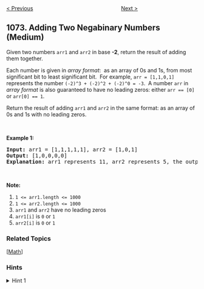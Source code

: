 <!--|This file generated by command(leetcode description); DO NOT EDIT.    |-->
<!--+----------------------------------------------------------------------+-->
<!--|@author    Openset <openset.wang@gmail.com>                           |-->
<!--|@link      https://github.com/openset                                 |-->
<!--|@home      https://github.com/openset/leetcode                        |-->
<!--+----------------------------------------------------------------------+-->

[< Previous](https://github.com/openset/leetcode/tree/master/problems/flip-columns-for-maximum-number-of-equal-rows "Flip Columns For Maximum Number of Equal Rows")
　　　　　　　　　　　　　　　　
[Next >](https://github.com/openset/leetcode/tree/master/problems/number-of-submatrices-that-sum-to-target "Number of Submatrices That Sum to Target")

## 1073. Adding Two Negabinary Numbers (Medium)

<p>Given two numbers <code>arr1</code> and <code>arr2</code> in base <strong>-2</strong>, return the result of adding them together.</p>

<p>Each number is given in <em>array format</em>:&nbsp; as an array of 0s and 1s, from most significant bit to least significant bit.&nbsp; For example, <code>arr = [1,1,0,1]</code> represents the number <code>(-2)^3&nbsp;+ (-2)^2 + (-2)^0 = -3</code>.&nbsp; A number <code>arr</code> in <em>array format</em> is also guaranteed to have no leading zeros: either&nbsp;<code>arr == [0]</code> or <code>arr[0] == 1</code>.</p>

<p>Return the result of adding <code>arr1</code> and <code>arr2</code> in the same format: as an array of 0s and 1s with no leading zeros.</p>

<p>&nbsp;</p>

<p><strong>Example 1:</strong></p>

<pre>
<strong>Input: </strong>arr1 = <span id="example-input-1-1">[1,1,1,1,1]</span>, arr2 = <span id="example-input-1-2">[1,0,1]</span>
<strong>Output: </strong><span id="example-output-1">[1,0,0,0,0]
</span><strong>Explanation: </strong>arr1 represents 11, arr2 represents 5, the output represents 16.
</pre>

<p>&nbsp;</p>

<p><strong>Note:</strong></p>

<ol>
	<li><code>1 &lt;= arr1.length &lt;= 1000</code></li>
	<li><code>1 &lt;= arr2.length &lt;= 1000</code></li>
	<li><code>arr1</code> and <code>arr2</code> have no leading zeros</li>
	<li><code>arr1[i]</code> is <code>0</code> or <code>1</code></li>
	<li><code>arr2[i]</code> is <code>0</code> or <code>1</code></li>
</ol>

### Related Topics
  [[Math](https://github.com/openset/leetcode/tree/master/tag/math/README.md)]

### Hints
<details>
<summary>Hint 1</summary>
We can try to determine the last digit of the answer, then divide everything by 2 and repeat.
</details>
